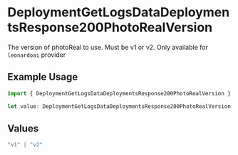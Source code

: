 # DeploymentGetLogsDataDeploymentsResponse200PhotoRealVersion

The version of photoReal to use. Must be v1 or v2. Only available for `leonardoai` provider

## Example Usage

```typescript
import { DeploymentGetLogsDataDeploymentsResponse200PhotoRealVersion } from "@orq-ai/node/models/operations";

let value: DeploymentGetLogsDataDeploymentsResponse200PhotoRealVersion = "v1";
```

## Values

```typescript
"v1" | "v2"
```